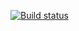 
[![Build status](https://ci.appveyor.com/api/projects/status/te7l5b2v3m679y49/branch/main?svg=true)](https://ci.appveyor.com/project/Chikhareva/postman/branch/main)
